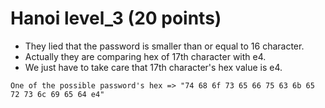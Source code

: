 # Hanoi level_3 (20 points)

- They lied that the password is smaller than or equal to 16 character. 
- Actually they are comparing hex of 17th character with e4. 
- We just have to take care that 17th character's hex value is e4.

`One of the possible password's hex => "74 68 6f 73 65 66 75 63 6b 65 72 73 6c 69 65 64 e4"`